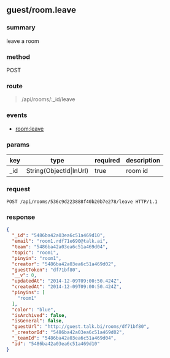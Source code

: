## guest/room.leave

### summary
leave a room

### method
POST

### route
> /api/rooms/:_id/leave

### events
* [room:leave](../event/room.leave.html)

### params
<table>
  <thead>
    <tr>
      <th>key</th>
      <th>type</th>
      <th>required</th>
      <th>description</th>
    </tr>
  </thead>
  <tbody>
    <tr>
      <td>_id</td>
      <td>String(ObjectId|InUrl)</td>
      <td>true</td>
      <td>room id</td>
    </tr>
  </tbody>
</table>

### request
```
POST /api/rooms/536c9d223888f40b20b7e278/leave HTTP/1.1
```

### response
```json
{
  "_id": "5486ba42a03ea6c51a469d10",
  "email": "room1.rdf71e690@talk.ai",
  "team": "5486ba42a03ea6c51a469d04",
  "topic": "room1",
  "pinyin": "room1",
  "creator": "5486ba42a03ea6c51a469d02",
  "guestToken": "df71bf80",
  "__v": 0,
  "updatedAt": "2014-12-09T09:00:50.424Z",
  "createdAt": "2014-12-09T09:00:50.424Z",
  "pinyins": [
    "room1"
  ],
  "color": "blue",
  "isArchived": false,
  "isGeneral": false,
  "guestUrl": "http://guest.talk.bi/rooms/df71bf80",
  "_creatorId": "5486ba42a03ea6c51a469d02",
  "_teamId": "5486ba42a03ea6c51a469d04",
  "id": "5486ba42a03ea6c51a469d10"
}
```
